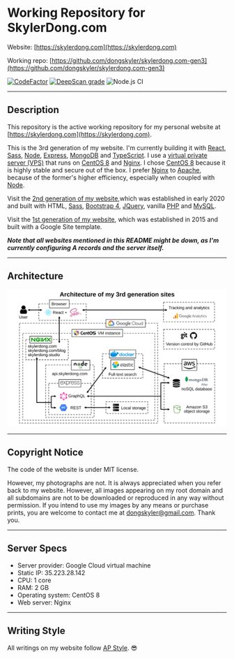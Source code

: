 # Working Repository for SkylerDong.com

Website: [https://skylerdong.com](https://skylerdong.com)

Working repo: [https://github.com/dongskyler/skylerdong.com-gen3](https://github.com/dongskyler/skylerdong.com-gen3)

[![CodeFactor](https://www.codefactor.io/repository/github/dongskyler/gen3.skylerdong.com/badge)](https://www.codefactor.io/repository/github/dongskyler/gen3.skylerdong.com)
[![DeepScan grade](https://deepscan.io/api/teams/9441/projects/12040/branches/181474/badge/grade.svg)](https://deepscan.io/dashboard#view=project&tid=9441&pid=12040&bid=181474)
![Node.js CI](https://github.com/dongskyler/skylerdong.com-gen3/workflows/Node.js%20CI/badge.svg)

***

## Description

This repository is the active working repository for my personal website at [https://skylerdong.com](https://skylerdong.com).

This is the 3rd generation of my website. I&apos;m currently building it with [React](https://reactjs.org), [Sass](https://sass-lang.com), [Node](https://nodejs.org/en/), [Express](https://expressjs.com), [MongoDB](https://www.mongodb.com) and [TypeScript](https://www.typescriptlang.org). I use a [virtual private server (VPS)](https://en.wikipedia.org/wiki/Virtual_private_server) that runs on [CentOS 8](https://www.centos.org) and [Nginx](https://www.nginx.com). I chose [CentOS 8](https://www.centos.org) because it is highly stable and secure out of the box. I prefer [Nginx](https://www.nginx.com) to [Apache](https://httpd.apache.org), because of the former's higher efficiency, especially when coupled with [Node](https://nodejs.org/en/).

Visit the [2nd generation of my website](https://gen2.skylerdong.com/),which was established in early 2020 and built with HTML, [Sass](https://sass-lang.com), [Bootstrap 4](https://getbootstrap.com), [JQuery](https://jquery.com), vanilla [PHP](https://www.php.net) and [MySQL](https://www.mysql.com).

Visit the [1st generation of my website](https://gen1.skylerdong.com/), which was established in 2015 and built with a Google Site template.

**_Note that all websites mentioned in this README might be down, as I&apos;m currently configuring A records and the server itself._**

***

## Architecture

![Architecture](./src/architecture_gen3.svg)

***

## Copyright Notice

The code of the website is under MIT license.

However, my photographs are not. It is always appreciated when you refer back to my website. However, all images appearing on my root domain and all subdomains are not to be downloaded or reproduced in any way without permission. If you intend to use my images by any means or purchase prints, you are welcome to contact me at [dongskyler@gmail.com](mailto:dongskyler@gmail.com). Thank you.

***

## Server Specs

- Server provider: Google Cloud virtual machine
- Static IP: 35.223.28.142
- CPU: 1 core
- RAM: 2 GB
- Operating system: CentOS 8
- Web server: Nginx

***

## Writing Style

All writings on my website follow [AP Style](https://owl.purdue.edu/owl/subject_specific_writing/journalism_and_journalistic_writing/ap_style.html). :sunglasses:
